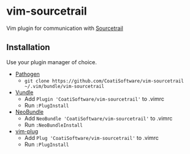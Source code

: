 
# vim-sourcetrail

Vim plugin for communication with [Sourcetrail](https://sourcetrail.io)

## Installation

Use your plugin manager of choice.

- [Pathogen](https://github.com/tpope/vim-pathogen)
  - `git clone https://github.com/CoatiSoftware/vim-sourcetrail ~/.vim/bundle/vim-sourcetrail`
- [Vundle](https://github.com/gmarik/vundle)
  - Add `Plugin 'CoatiSoftware/vim-sourcetrail'` to .vimrc
  - Run `:PlugInstall`
- [NeoBundle](https://github.com/Shougo/neobundle.vim)
  - Add `NeoBundle 'CoatiSoftware/vim-sourcetrail'` to .vimrc
  - Run `:NeoBundleInstall`
- [vim-plug](https://github.com/junegunn/vim-plug)
  - Add `Plug 'CoatiSoftware/vim-sourcetrail'` to .vimrc
  - Run `:PlugInstall`

